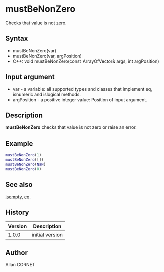 # mustBeNonZero

Checks that value is not zero.

## Syntax

- mustBeNonZero(var)
- mustBeNonZero(var, argPosition)
- C++: void mustBeNonZero(const ArrayOfVector& args, int argPosition)

## Input argument

- var - a variable: all supported types and classes that implement eq, isnumeric and islogical methods.
- argPosition - a positive integer value: Position of input argument.

## Description

  <p><b>mustBeNonZero</b> checks that value is not zero or raise an error.</p>

## Example

```matlab
mustBeNonZero(1)
mustBeNonZero([])
mustBeNonZero(NaN)
mustBeNonZero(0)
```

## See also

[isempty](../types/isempty.md), [eq](eq.html).

## History

| Version | Description     |
| ------- | --------------- |
| 1.0.0   | initial version |

## Author

Allan CORNET
